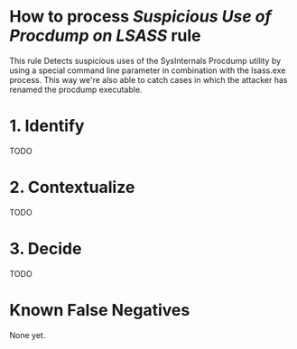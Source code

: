 # How to process *Suspicious Use of Procdump on LSASS* rule
This rule Detects suspicious uses of the SysInternals Procdump utility by using a special command line parameter in combination with the lsass.exe process. This way we're also able to catch cases in which the attacker has renamed the procdump executable.

# 1. Identify
TODO

# 2. Contextualize
TODO

# 3. Decide
TODO

# Known False Negatives
None yet.
